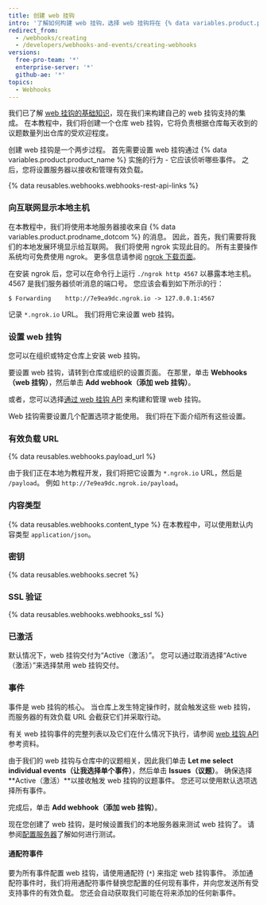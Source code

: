 ```yaml
---
title: 创建 web 挂钩
intro: '了解如何构建 web 挂钩，选择 web 挂钩将在 {% data variables.product.prodname_dotcom %} 上侦听的事件，以及如何设置服务器以接收和管理 web 挂钩负载。'
redirect_from:
  - /webhooks/creating
  - /developers/webhooks-and-events/creating-webhooks
versions:
  free-pro-team: '*'
  enterprise-server: '*'
  github-ae: '*'
topics:
  - Webhooks
---
```


我们已了解 [web 挂钩的基础知识][webhooks-overview]，现在我们来构建自己的 web 挂钩支持的集成。 在本教程中，我们将创建一个仓库 web 挂钩，它将负责根据仓库每天收到的议题数量列出仓库的受欢迎程度。

创建 web 挂钩是一个两步过程。 首先需要设置 web 挂钩通过 {% data variables.product.product_name %} 实施的行为 - 它应该侦听哪些事件。 之后，您将设置服务器以接收和管理有效负载。


{% data reusables.webhooks.webhooks-rest-api-links %}

### 向互联网显示本地主机

在本教程中，我们将使用本地服务器接收来自 {% data variables.product.prodname_dotcom %} 的消息。 因此，首先，我们需要将我们的本地发展环境显示给互联网。 我们将使用 ngrok 实现此目的。 所有主要操作系统均可免费使用 ngrok。 更多信息请参阅 [ngrok 下载页面](https://ngrok.com/download)。

在安装 ngrok 后，您可以在命令行上运行 `./ngrok http 4567` 以暴露本地主机。 4567 是我们服务器侦听消息的端口号。 您应该会看到如下所示的行：

```shell
$ Forwarding    http://7e9ea9dc.ngrok.io -> 127.0.0.1:4567
```

记录 `*.ngrok.io` URL。 我们将用它来设置 web 挂钩。

### 设置 web 挂钩

您可以在组织或特定仓库上安装 web 挂钩。

要设置 web 挂钩，请转到仓库或组织的设置页面。 在那里，单击 **Webhooks（web 挂钩）**，然后单击 **Add webhook（添加 web 挂钩）**。

或者，您可以选择[通过 web 挂钩 API][webhook-api] 来构建和管理 web 挂钩。

Web 挂钩需要设置几个配置选项才能使用。 我们将在下面介绍所有这些设置。

### 有效负载 URL

{% data reusables.webhooks.payload_url %}

由于我们正在本地为教程开发，我们将把它设置为 `*.ngrok.io` URL，然后是 `/payload`。 例如 `http://7e9ea9dc.ngrok.io/payload`。

### 内容类型

{% data reusables.webhooks.content_type %} 在本教程中，可以使用默认内容类型 `application/json`。

### 密钥

{% data reusables.webhooks.secret %}

### SSL 验证

{% data reusables.webhooks.webhooks_ssl %}

### 已激活

默认情况下，web 挂钩交付为“Active（激活）”。 您可以通过取消选择“Active（激活）”来选择禁用 web 挂钩交付。

### 事件

事件是 web 挂钩的核心。 当仓库上发生特定操作时，就会触发这些 web 挂钩，而服务器的有效负载 URL 会截获它们并采取行动。

有关 web 挂钩事件的完整列表以及它们在什么情况下执行，请参阅 [web 挂钩 API][hooks-api] 参考资料。

由于我们的 web 挂钩与仓库中的议题相关，因此我们单击 **Let me select individual events（让我选择单个事件）**，然后单击 **Issues（议题）**。 确保选择 **Active（激活）**以接收触发 web 挂钩的议题事件。 您还可以使用默认选项选择所有事件。

完成后，单击 **Add webhook（添加 web 挂钩）**。

现在您创建了 web 挂钩，是时候设置我们的本地服务器来测试 web 挂钩了。 请参阅[配置服务器](/webhooks/configuring/)了解如何进行测试。

#### 通配符事件

要为所有事件配置 web 挂钩，请使用通配符 (`*`) 来指定 web 挂钩事件。 添加通配符事件时，我们将用通配符事件替换您配置的任何现有事件，并向您发送所有受支持事件的有效负载。 您还会自动获取我们可能在将来添加的任何新事件。

[webhooks-overview]: /webhooks/
[webhook-api]: /rest/reference/repos#hooks
[hooks-api]: /webhooks/#events
